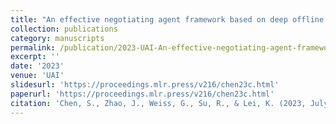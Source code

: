 ```yaml
---
title: "An effective negotiating agent framework based on deep offline reinforcement learning"
collection: publications
category: manuscripts
permalink: /publication/2023-UAI-An-effective-negotiating-agent-framework-based-on-deep-offline-reinforcement-learning
excerpt: ''
date: '2023'
venue: 'UAI'
slidesurl: 'https://proceedings.mlr.press/v216/chen23c.html'
paperurl: 'https://proceedings.mlr.press/v216/chen23c.html'
citation: 'Chen, S., Zhao, J., Weiss, G., Su, R., & Lei, K. (2023, July). An effective negotiating agent framework based on deep offline reinforcement learning. In Uncertainty in Artificial Intelligence (pp. 324-335). PMLR.'
---
```


